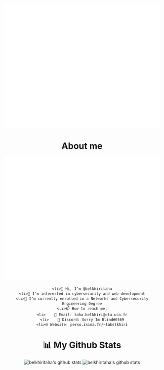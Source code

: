 <div class="container" align="center">
	<img src="title.svg" width="800" height="400">
	<h1>About me</h1>
	<img src="header.svg" width="800" height="400">

	<li>👋 Hi, I’m @belkhiritaha
	<li>👀 I’m interested in cybersecurity and web development
	<li>🌱 I’m currently enrolled in a Networks and Cybersecurity Engineering Degree
	<li>📫 How to reach me:
	<li>	📧 Email: taha.belkhiri@etu.uca.fr
	<li>	📱 Discord: Sorry Im Blind#0369
	<li>🌐 Website: perso.isima.fr/~tabelkhiri

</div>

<div class="container" align="center">
	<h1>📊 My Github Stats</h1>
	<img src="https://github-readme-stats.vercel.app/api?username=belkhiritaha&show_icons=true&theme=radical" alt="belkhiritaha's github stats" />
	<img src="https://github-readme-stats.vercel.app/api/top-langs/?username=belkhiritaha&layout=compact&theme=radical" alt="belkhiritaha's github stats" />
</div>
